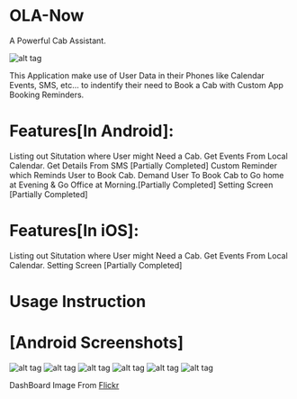 # **OLA-Now**
A Powerful Cab Assistant.

![alt tag](https://github.com/codebreaker/ola-now-hackathon/blob/master/android/screens/banner.png)

This Application make use of User Data in their Phones like Calendar Events, SMS, etc... to indentify their need to Book a Cab with Custom App Booking Reminders.

# **Features[In Android]:**
Listing out Situtation where User might Need a Cab.
Get Events From Local Calendar.
Get Details From SMS [Partially Completed]
Custom Reminder which Reminds User to Book Cab.
Demand User To Book Cab to Go home at Evening & Go Office at Morning.[Partially Completed]
Setting Screen [Partially Completed]

# **Features[In iOS]:**
Listing out Situtation where User might Need a Cab.
Get Events From Local Calendar.
Setting Screen [Partially Completed]

# **Usage Instruction**

# **[Android Screenshots]**
![alt tag](https://github.com/codebreaker/ola-now-hackathon/blob/master/android/screens/Main_Screen.png)
![alt tag](https://github.com/codebreaker/ola-now-hackathon/blob/master/android/screens/Navigation_Drawer.png)
![alt tag](https://github.com/codebreaker/ola-now-hackathon/blob/master/android/screens/Show_Custom_reminder.png)
![alt tag](https://github.com/codebreaker/ola-now-hackathon/blob/master/android/screens/Setting_Screen.png)
![alt tag](https://github.com/codebreaker/ola-now-hackathon/blob/master/android/screens/Notification.png)
![alt tag](https://github.com/codebreaker/ola-now-hackathon/blob/master/android/screens/Book_a-Ride.png)

DashBoard Image From  [Flickr](https://www.flickr.com/photos/ileohidalgo/11885750496/)
